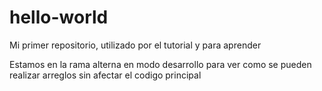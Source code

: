 # hello-world
Mi primer repositorio, utilizado por el tutorial y para aprender

Estamos en la rama alterna en modo desarrollo para ver como se pueden realizar arreglos sin afectar el codigo principal
